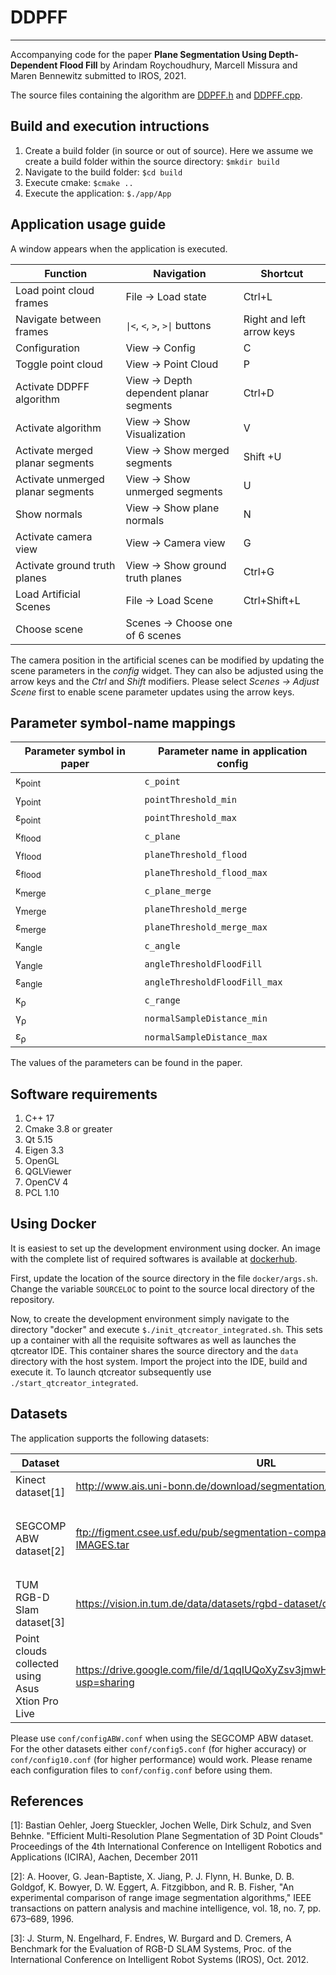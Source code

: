 # DDPFF
-------------

Accompanying code for the paper **Plane Segmentation Using Depth-Dependent Flood Fill** by Arindam Roychoudhury, Marcell Missura and Maren Bennewitz submitted to IROS, 2021.

The source files containing the algorithm are [DDPFF.h](rep/include/rep/DDPFF.h) and [DDPFF.cpp](DDPFF/rep/src/DDPFF.cpp).


## Build and execution intructions


1. Create a build folder (in source or out of source). Here we assume we create a build folder within the source directory:
    `$mkdir build`
2. Navigate to the build folder:
    `$cd build`
3. Execute cmake:
    `$cmake ..`
4. Execute the application:
    `$./app/App`


## Application usage guide


A window appears when the application is executed. 

| Function | Navigation | Shortcut |
--- | --- | ---
Load point cloud frames | File &rarr; Load state | Ctrl+L
Navigate between frames | `\|<`, `<`, `>`, `>\|` buttons| Right and left arrow keys
Configuration |  View &rarr; Config | C
Toggle point cloud | View &rarr; Point Cloud | P
Activate DDPFF algorithm | View &rarr; Depth dependent planar segments | Ctrl+D
Activate algorithm |  View &rarr; Show Visualization | V
Activate merged planar segments | View &rarr; Show merged segments | Shift +U
Activate unmerged planar segments | View &rarr; Show unmerged segments | U
Show normals | View &rarr; Show plane normals | N
Activate camera view | View &rarr; Camera view | G
Activate ground truth planes | View &rarr; Show ground truth planes | Ctrl+G
Load Artificial Scenes | File &rarr; Load Scene | Ctrl+Shift+L
Choose scene | Scenes &rarr; Choose one of 6 scenes | 

The camera position in the artificial scenes can be modified by updating the scene parameters in the *config* widget. They can also be adjusted using the arrow keys and the *Ctrl* and *Shift* modifiers. Please select *Scenes &rarr; Adjust Scene* first to enable scene parameter updates using the arrow keys.
 

## Parameter symbol-name mappings

| Parameter symbol in paper | Parameter name in application config |
--- | --- 
&kappa;<sub>point</sub> | `c_point`
&gamma;<sub>point</sub> | `pointThreshold_min`
&epsilon;<sub>point</sub> | `pointThreshold_max`
&kappa;<sub>flood</sub> | `c_plane`
&gamma;<sub>flood</sub> | `planeThreshold_flood`
&epsilon;<sub>flood</sub> | `planeThreshold_flood_max`
&kappa;<sub>merge</sub> | `c_plane_merge`
&gamma;<sub>merge</sub> | `planeThreshold_merge`
&epsilon;<sub>merge</sub> | `planeThreshold_merge_max`
&kappa;<sub>angle</sub> | `c_angle`
&gamma;<sub>angle</sub> | `angleThresholdFloodFill`
&epsilon;<sub>angle</sub> | `angleThresholdFloodFill_max`
&kappa;<sub>&rho;</sub> | `c_range`
&gamma;<sub>&rho;</sub> | `normalSampleDistance_min`
&epsilon;<sub>&rho;</sub> | `normalSampleDistance_max`

The values of the parameters can be found in the paper.


## Software requirements


1. C++ 17
2. Cmake 3.8 or greater
3. Qt 5.15
4. Eigen 3.3
5. OpenGL
6. QGLViewer
7. OpenCV 4
8. PCL 1.10


## Using Docker

It is easiest to set up the development environment using docker. An image with the complete list of required softwares is available at [dockerhub](https://hub.docker.com/repository/docker/arindamrc/ddpffenv-integrated). 

First, update the location of the source directory in the file `docker/args.sh`. Change the variable `SOURCELOC` to point to the source local directory of the repository. 

Now, to create the development environment simply navigate to the directory "docker" and execute `$./init_qtcreator_integrated.sh`. This sets up a container with all the requisite softwares as well as launches the qtcreator IDE. This container shares the source directory and the `data` directory with the host system. Import the project into the IDE, build and execute it. To launch qtcreator subsequently use `./start_qtcreator_integrated`.


## Datasets

The application supports the following datasets:


| Dataset | URL | Instructions |
--- | --- | ---
Kinect dataset[1] | http://www.ais.uni-bonn.de/download/segmentation/kinect.zip | Rename the archive to *kinect.pcd.gt.zip* and load. 
SEGCOMP ABW dataset[2] | ftp://figment.csee.usf.edu/pub/segmentation-comparison/ABW-TEST-IMAGES.tar | Navigate to `globals/include/globals/constants.h` and change `IMAGE_WIDTH` and `IMAGE_HEIGHT` to 512. Recompile. Rename the archive to *ABW-TEST-IMAGES.abw.tar* and load.
TUM RGB-D Slam dataset[3] | https://vision.in.tum.de/data/datasets/rgbd-dataset/download | Each sequence which is a *\*.tgz* file can be loaded individually.
Point clouds collected using Asus Xtion Pro Live | https://drive.google.com/file/d/1qqIUQoXyZsv3jmwHhzcJK8Msy8loSWrN/view?usp=sharing | Uncompress and load individual files.

Please use `conf/configABW.conf`  when using the SEGCOMP ABW dataset. For the other datasets either `conf/config5.conf` (for higher accuracy) or `conf/config10.conf` (for higher performance) would work. Please rename each configuration files to `conf/config.conf` before using them.

## References

[1]: Bastian Oehler, Joerg Stueckler, Jochen Welle, Dirk Schulz, and Sven Behnke. "Efficient Multi-Resolution Plane Segmentation of 3D Point Clouds" Proceedings of the 4th International Conference on Intelligent Robotics and Applications (ICIRA), Aachen, December 2011

[2]: A. Hoover, G. Jean-Baptiste, X. Jiang, P. J. Flynn, H. Bunke, D. B. Goldgof, K. Bowyer, D. W. Eggert, A. Fitzgibbon, and R. B. Fisher, "An experimental comparison of range image segmentation algorithms," IEEE transactions on pattern analysis and machine intelligence, vol. 18, no. 7, pp. 673–689, 1996.

[3]: J. Sturm, N. Engelhard, F. Endres, W. Burgard and D. Cremers, A Benchmark for the Evaluation of RGB-D SLAM Systems, Proc. of the International Conference on Intelligent Robot Systems (IROS), Oct. 2012.

